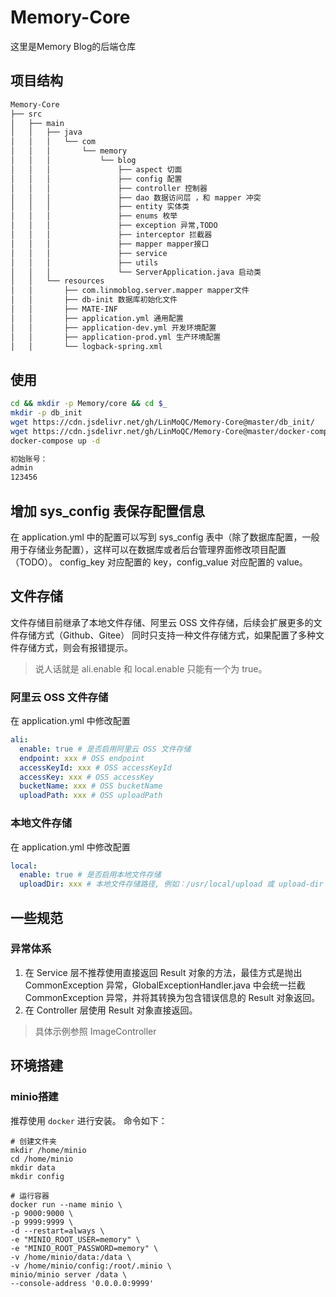 # Memory-Core
这里是Memory Blog的后端仓库
## 项目结构
```bash
Memory-Core
├── src
│   ├── main
│   │   ├── java
│   │   │   └── com
│   │   │       └── memory
│   │   │           └── blog
│   │   │               ├── aspect 切面
│   │   │               ├── config 配置
│   │   │               ├── controller 控制器 
│   │   │               ├── dao 数据访问层 ，和 mapper 冲突
│   │   │               ├── entity 实体类 
│   │   │               ├── enums 枚举
│   │   │               ├── exception 异常,TODO
│   │   │               ├── interceptor 拦截器
│   │   │               ├── mapper mapper接口
│   │   │               ├── service 
│   │   │               ├── utils
│   │   │               └── ServerApplication.java 启动类
│   │   └── resources
│   │       ├── com.linmoblog.server.mapper mapper文件
│   │       ├── db-init 数据库初始化文件
│   │       ├── MATE-INF 
│   │       ├── application.yml 通用配置
│   │       ├── application-dev.yml 开发环境配置
│   │       ├── application-prod.yml 生产环境配置
│   │       └── logback-spring.xml

```

## 使用
```bash
cd && mkdir -p Memory/core && cd $_
mkdir -p db_init
wget https://cdn.jsdelivr.net/gh/LinMoQC/Memory-Core@master/db_init/
wget https://cdn.jsdelivr.net/gh/LinMoQC/Memory-Core@master/docker-compose.yml
docker-compose up -d

初始账号：
admin
123456
```
## 增加 sys_config 表保存配置信息
在 application.yml 中的配置可以写到 sys_config 表中（除了数据库配置，一般用于存储业务配置），这样可以在数据库或者后台管理界面修改项目配置（TODO）。
config_key 对应配置的 key，config_value 对应配置的 value。
## 文件存储
文件存储目前继承了本地文件存储、阿里云 OSS 文件存储，后续会扩展更多的文件存储方式（Github、Gitee）
同时只支持一种文件存储方式，如果配置了多种文件存储方式，则会有报错提示。
> 说人话就是 ali.enable 和 local.enable 只能有一个为 true。
### 阿里云 OSS 文件存储
在 application.yml 中修改配置
```yml
ali:
  enable: true # 是否启用阿里云 OSS 文件存储
  endpoint: xxx # OSS endpoint 
  accessKeyId: xxx # OSS accessKeyId
  accessKey: xxx # OSS accessKey
  bucketName: xxx # OSS bucketName
  uploadPath: xxx # OSS uploadPath
```


### 本地文件存储
在 application.yml 中修改配置
```yml
local:
  enable: true # 是否启用本地文件存储
  uploadDir: xxx # 本地文件存储路径, 例如：/usr/local/upload 或 upload-dir 。
```
## 一些规范
### 异常体系
1. 在 Service 层不推荐使用直接返回 Result 对象的方法，最佳方式是抛出 CommonException 异常，GlobalExceptionHandler.java 中会统一拦截 CommonException 异常，并将其转换为包含错误信息的 Result 对象返回。
2. 在 Controller 层使用 Result 对象直接返回。
> 具体示例参照 ImageController

## 环境搭建
### minio搭建
推荐使用 `docker` 进行安装。
命令如下：
```shell
# 创建文件夹
mkdir /home/minio
cd /home/minio
mkdir data 
mkdir config

# 运行容器
docker run --name minio \
-p 9000:9000 \
-p 9999:9999 \
-d --restart=always \
-e "MINIO_ROOT_USER=memory" \
-e "MINIO_ROOT_PASSWORD=memory" \
-v /home/minio/data:/data \
-v /home/minio/config:/root/.minio \
minio/minio server /data \
--console-address '0.0.0.0:9999'
```
